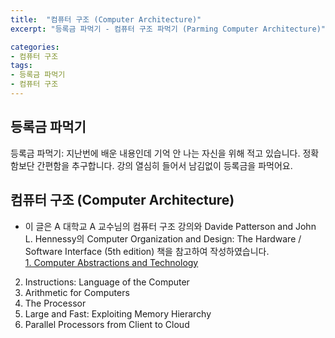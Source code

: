 ```yaml
---
title:  "컴퓨터 구조 (Computer Architecture)"
excerpt: "등록금 파먹기 - 컴퓨터 구조 파먹기 (Parming Computer Architecture)"

categories:
- 컴퓨터 구조
tags:
- 등록금 파먹기
- 컴퓨터 구조
---
```


## 등록금 파먹기
등록금 파먹기: 지난번에 배운 내용인데 기억 안 나는 자신을 위해 적고 있습니다. 정확함보단 간편함을 추구합니다. 강의 열심히 들어서 남김없이 등록금을 파먹어요.

## 컴퓨터 구조 (Computer Architecture)
* 이 글은 A 대학교 A 교수님의 컴퓨터 구조 강의와 Davide Patterson and John L. Hennessy의 Computer Organization and Design: The Hardware / Software Interface (5th edition) 책을 참고하여 작성하였습니다.  
[1.  Computer Abstractions and Technology](https://rato456.github.io/deungpa/%EC%BB%B4%ED%93%A8%ED%84%B0%20%EA%B5%AC%EC%A1%B0/Parming-Computer-Architecture-1.Computer-Abstractions-and-Technology/)  
2.  Instructions: Language of the Computer
3.  Arithmetic for Computers
4.  The Processor
5.  Large and Fast: Exploiting Memory Hierarchy
6.  Parallel Processors from Client to Cloud
